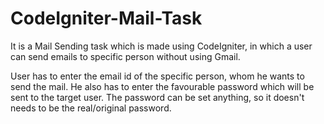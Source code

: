 # CodeIgniter-Mail-Task
It is a Mail Sending task which is made using CodeIgniter, in which a user can send emails to specific person without using Gmail.

User has to enter the email id of the specific person, whom he wants to send the mail.
He also has to enter the favourable password which will be sent to the target user.
The password can be set anything, so it doesn't needs to be the real/original password.
